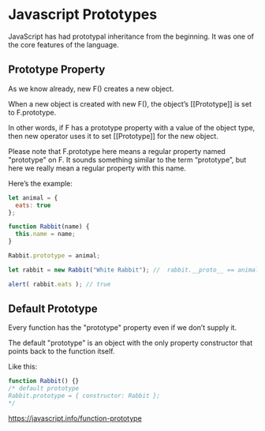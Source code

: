 # Javascript Prototypes

JavaScript has had prototypal inheritance from the beginning. It was one of the core features of the language.

## Prototype Property

As we know already, new F() creates a new object.

When a new object is created with new F(), the object’s [[Prototype]] is set to F.prototype.

In other words, if F has a prototype property with a value of the object type, then new operator uses it to set [[Prototype]] for the new object.

Please note that F.prototype here means a regular property named "prototype" on F. It sounds something similar to the term “prototype”, but here we really mean a regular property with this name.

Here’s the example:

```javascript
let animal = {
  eats: true
};

function Rabbit(name) {
  this.name = name;
}

Rabbit.prototype = animal;

let rabbit = new Rabbit("White Rabbit"); //  rabbit.__proto__ == animal

alert( rabbit.eats ); // true
```

## Default Prototype

Every function has the "prototype" property even if we don’t supply it.

The default "prototype" is an object with the only property constructor that points back to the function itself.

Like this:

```javascript
function Rabbit() {}
/* default prototype
Rabbit.prototype = { constructor: Rabbit };
*/
```


https://javascript.info/function-prototype